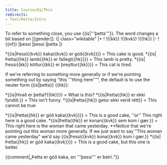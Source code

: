 ```yaml
---
title: Course/A1/This
redirects:
- Text/Þetta/Intro
---
```


To refer to something close, you use {{is|'''þetta'''}}.<!--{{efn|{{is|Þetta}} is a [[demonstrative pronoun]] ({{is|ábendingarfornafn}}).}}--> The word changes a bit based on [[gender]]:
{| class="wikitable"
|+
!
!{{kk}}
!{{kvk}}
!{{hk}}
|-
!{{nf}}
|þessi
|þessi
|þetta
|}

*{{is|Þessi{{kvk}} kaka{{kvk}} er góð{{kvk}}}} = This cake is good.
*{{is|Þetta{{hk}} lamb{{hk}} er fallegt{{hk}}}} = This lamb is pretty.
*{{is|Þessi{{kk}} köttur{{kk}} er þreyttur{{kk}}}} = This cat is tired.

If we're referring to something more generally or if we're pointing something out by saying "this '''thing here'''", the default is to use the neuter form {{is|þetta}} {{hk}}:

*{{is|Hvað er þetta?{{hk}}}} = What is this?
*{{is|Þetta{{hk}} er ekki fyndið.}} = This isn't funny.
*{{is|Þetta{{hk}} getur ekki verið rétt}} = This cannot be true

*{{is|Þetta{{hk}} er góð kaka{{kvk}}}} = This is a good cake, ''or'' This right here is a good cake.
*{{is|Þetta{{hk}} er konan{{kvk}} sem kom í gær.}} = This right here is the woman that came yesterday.
**Notice that we're pointing out this woman more generally. If we just want to say "This woman came yesterday" we'd say {{is|Þessi{{kvk}} kona{{kvk}} kom í gær.}}
*{{is|Þetta{{hk}} er góð kaka{{kvk}}}} = This is a good cake, but this one is better.

{{comment|„Þetta er góð kaka, en '''þessi''' er betri.“}}

